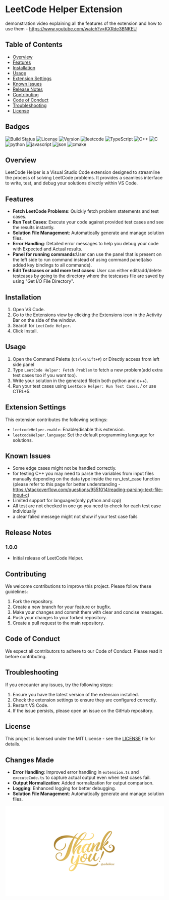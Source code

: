 # LeetCode Helper Extension
demonstration video explaining all the features of the extension and how to use them - https://www.youtube.com/watch?v=KXRde3BNKEU
## Table of Contents

- [Overview](#overview)
- [Features](#features)
- [Installation](#installation)
- [Usage](#usage)
- [Extension Settings](#extension-settings)
- [Known Issues](#known-issues)
- [Release Notes](#release-notes)
- [Contributing](#contributing)
- [Code of Conduct](#code-of-conduct)
- [Troubleshooting](#troubleshooting)
- [License](#license)

## Badges

![Build Status](https://img.shields.io/badge/build-passing-brightgreen)
![License](https://img.shields.io/badge/license-MIT-blue)
![Version](https://img.shields.io/badge/version-1.0.0-blue)
![leetcode](https://img.shields.io/badge/LeetCode-000000?style=for-the-badge&logo=LeetCode&logoColor=#d16c06)
![TypeScript](https://img.shields.io/badge/typescript-%23007ACC.svg?style=for-the-badge&logo=typescript&logoColor=white)
![C++](https://img.shields.io/badge/c++-%2300599C.svg?style=for-the-badge&logo=c%2B%2B&logoColor=white)
![C](https://img.shields.io/badge/c-%2300599C.svg?style=for-the-badge&logo=c&logoColor=white)
![python](https://img.shields.io/badge/Python-3776AB.svg?style=for-the-badge&logo=Python&logoColor=white)
![javascript](https://img.shields.io/badge/JavaScript-F7DF1E.svg?style=for-the-badge&logo=JavaScript&logoColor=black)
![json](https://img.shields.io/badge/JSON-000000.svg?style=for-the-badge&logo=JSON&logoColor=white)
![cmake](https://img.shields.io/badge/CMake-064F8C.svg?style=for-the-badge&logo=CMake&logoColor=white)


## Overview

LeetCode Helper is a Visual Studio Code extension designed to streamline the process of solving LeetCode problems. It provides a seamless interface to write, test, and debug your solutions directly within VS Code.

## Features

- **Fetch LeetCode Problems**: Quickly fetch problem statements and test cases.
- **Run Test Cases**: Execute your code against provided test cases and see the results instantly.
- **Solution File Management**: Automatically generate and manage solution files.
- **Error Handling**: Detailed error messages to help you debug your code with Expected and Actual results.
- **Panel for running commands**:User can use the panel that is present on the left side to run command instead of using command panel(also added key bindings to all commands).
- **Edit Testcases or add more test cases**: User can either edit/add/delete testcases by going to the directory where the testcases file are saved by using "Get I/O File Directory".


## Installation

1. Open VS Code.
2. Go to the Extensions view by clicking the Extensions icon in the Activity Bar on the side of the window.
3. Search for `LeetCode Helper`.
4. Click Install.

## Usage

1. Open the Command Palette (`Ctrl+Shift+P`) or Directly access from left side panel
2. Type `LeetCode Helper: Fetch Problem` to fetch a new problem(add extra test cases too if you want too).
3. Write your solution in the generated file(in both python and c++).
4. Run your test cases using `LeetCode Helper: Run Test Cases`. / or use CTRL+5.


## Extension Settings

This extension contributes the following settings:

- `leetcodeHelper.enable`: Enable/disable this extension.
- `leetcodeHelper.language`: Set the default programming language for solutions.

## Known Issues

- Some edge cases might not be handled correctly.
- for testing C++ you may need to parse the variables from input files manually depending on the data type inside the run_test_case function (please refer to this page for better understanding - https://stackoverflow.com/questions/9551014/reading-parsing-text-file-input-c) 
- Limited support for languages(only python and cpp)
- All test are not checked in one go you need to check for each test case individually
- a clear falied messege might not show if your test case fails
## Release Notes

### 1.0.0

- Initial release of LeetCode Helper.

## Contributing

We welcome contributions to improve this project. Please follow these guidelines:

1. Fork the repository.
2. Create a new branch for your feature or bugfix.
3. Make your changes and commit them with clear and concise messages.
4. Push your changes to your forked repository.
5. Create a pull request to the main repository.

## Code of Conduct

We expect all contributors to adhere to our Code of Conduct. Please read it before contributing.

## Troubleshooting

If you encounter any issues, try the following steps:

1. Ensure you have the latest version of the extension installed.
2. Check the extension settings to ensure they are configured correctly.
3. Restart VS Code.
4. If the issue persists, please open an issue on the GitHub repository.

## License

This project is licensed under the MIT License - see the [LICENSE](LICENSE) file for details.

## Changes Made

- **Error Handling**: Improved error handling in `extension.ts` and `executeCode.ts` to capture actual output even when test cases fail.
- **Output Normalization**: Added normalization for output comparison.
- **Logging**: Enhanced logging for better debugging.
- **Solution File Management**: Automatically generate and manage solution files.

![Thanks for your time](resources/thanks.png)
